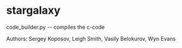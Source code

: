 # stargalaxy
code_builder.py -- compiles the c-code

Authors:
Sergey Koposov,
Leigh Smith,
Vasily Belokurov,
Wyn Evans


